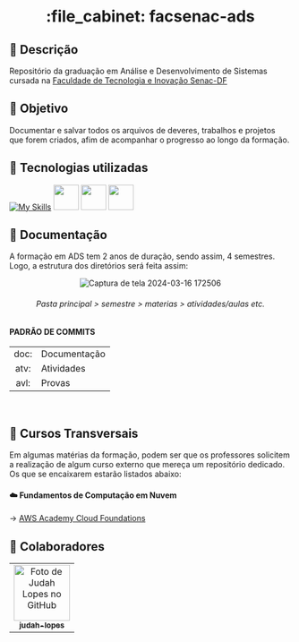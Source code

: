 <h1 align="center">:file_cabinet: facsenac-ads</h1>

## 📜 Descrição

Repositório da graduação em Análise e Desenvolvimento de Sistemas cursada na <a href="https://www.df.senac.br/faculdade/">Faculdade de Tecnologia e Inovação Senac-DF</a>

## :dart: Objetivo

Documentar e salvar todos os arquivos de deveres, trabalhos e projetos que forem criados, afim de acompanhar o progresso ao longo da formação.

## :wrench: Tecnologias utilizadas
<div>
   
   [![My Skills](https://skillicons.dev/icons?i=vscode,html,css,bootstrap,github,py,pycharm,js,aws,mysql,postgres,java,eclipse,php)](https://skillicons.dev) <img src="https://cdn.jsdelivr.net/gh/devicons/devicon@latest/icons/apache/apache-original.svg" width="45px;"/> <img src="https://cdn.jsdelivr.net/gh/devicons/devicon@latest/icons/dbeaver/dbeaver-original.svg" width="45px;"/> <img src="https://cdn.jsdelivr.net/gh/devicons/devicon@latest/icons/trello/trello-original.svg" width="45px;"/>
          
   
   <!-- <img src="https://cdn.jsdelivr.net/gh/devicons/devicon/icons/html5/html5-plain.svg" width="50px;"/>   
   <img src="https://cdn.jsdelivr.net/gh/devicons/devicon/icons/css3/css3-plain.svg" width="50px"/>
   <img src="https://cdn.jsdelivr.net/gh/devicons/devicon/icons/javascript/javascript-plain.svg" width="50px"/> -->
</div>

## 📝 Documentação

A formação em ADS tem 2 anos de duração, sendo assim, 4 semestres. Logo, a estrutura dos diretórios será feita assim:
<div align="center">
 
   ![Captura de tela 2024-03-16 172506](https://github.com/judah-lopes/fac_senac-ads/assets/134812191/eeff1b46-ddcc-421c-8be2-c9759f9f072d)
   ###### Pasta principal > semestre > materias > atividades/aulas etc.
</div>


#### PADRÃO DE COMMITS
<table>
  <tr>
    <td align="center">doc:</td>
    <td>Documentação</td>
  </tr>
  <tr>
    <td align="center">atv:</td>
    <td>Atividades</td>
  </tr>
  <tr>
    <td align="center">avl:</td>
    <td>Provas</td>
  </tr>
</table>
<br>

## 🔀 Cursos Transversais
Em algumas matérias da formação, podem ser que os professores solicitem a realização de algum curso externo que mereça um repositório dedicado. 
Os que se encaixarem estarão listados abaixo:

#### ☁️ Fundamentos de Computação em Nuvem 
-> <a href="https://github.com/judah-lopes/aws_academy-cloud_foundations/tree/main">AWS Academy Cloud Foundations<a>

## :handshake: Colaboradores

<table>
  <tr>
    <td align="center">
      <a href="https://github.com/judah-lopes">
        <img src="https://avatars.githubusercontent.com/u/134812191?s=400&u=00a571215f2ea321a8738af235cea655e1e36ec6&v=4" width="100px;" alt="Foto de Judah Lopes no GitHub"/><br>
        <sub>
          <b>judah-lopes</b>
        </sub>
      </a>
    </td>
  </tr>
</table>


